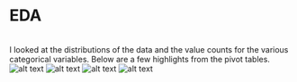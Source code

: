# EDA
<br>I looked at the distributions of the data and the value counts for the various categorical variables. Below are a few highlights from the pivot tables.</br>
![alt text](https://user-images.githubusercontent.com/63040009/131342900-edf3b098-446f-427f-b9c4-b760cedead97.png)
![alt text](https://user-images.githubusercontent.com/63040009/131342906-38f59ff2-fb76-443d-b2c9-00fa8c3daa83.png)
![alt text](https://user-images.githubusercontent.com/63040009/131342903-9af89f36-8dfa-4621-8eb6-bc8c436445c5.png)
![alt text](https://user-images.githubusercontent.com/63040009/131342904-25335639-005a-484a-8bc0-ea873a969b11.png)
